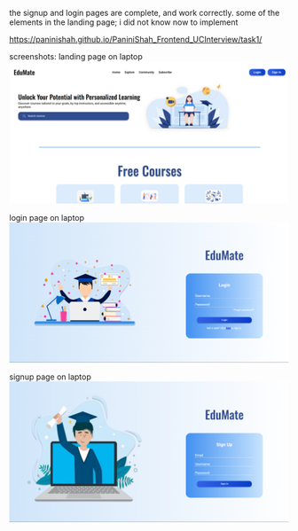 the signup and login pages are complete, and work correctly. 
some of the elements in the landing page; i did not know now to implement

https://paninishah.github.io/PaniniShah_Frontend_UCInterview/task1/ 

screenshots:
landing page on laptop
![landing1](ss/landing1.png)

login page on laptop
![login1](ss/login1.png)

signup page on laptop
![signup1](ss/signup1.png)

